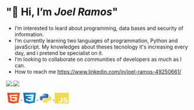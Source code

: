 <h1> "🫡 Hi, I’m <em>Joel Ramos</em>" </h1>   

-  I’m interested to leard about programming, data bases and security of information.
-  I’m currently learning two languages of programmation, Python and javaScript. My knowledges about theses tecnology it's increasing every day, and i pretend be specialist on it.
-  I’m looking to collaborate on communities of developers as much as I can.
-  How to reach me https://www.linkedin.com/in/joel-ramos-49250661/

 <div>
 <a href="https://github.com/Choelramos">
 <img align="center" height="170" src="https://github-readme-stats.vercel.app/api/top-langs/?username=Choelramos&layout=compact&langs_count=16&theme=dark"/>
 <img align="center" width="45%" src="https://github-readme-stats.vercel.app/api?username=Choelramos&show_icons=true&theme=dark&include_all_commits=true&count_private=true&hide=issues">
</div>

<div style="display: inline_block"><br>
<img align="center" alt="Joel-HTML" height="30" width="40" src="https://raw.githubusercontent.com/devicons/devicon/master/icons/html5/html5-original.svg">
<img align="center" alt="Joel-CSS" height="30" width="40" src="https://raw.githubusercontent.com/devicons/devicon/master/icons/css3/css3-original.svg">
<img align="center" alt="Joel-Python" height="30" width="40" src="https://raw.githubusercontent.com/devicons/devicon/master/icons/python/python-original.svg">    
<img align="center" alt="Joel-Js" height="30" width="40" src="https://raw.githubusercontent.com/devicons/devicon/master/icons/javascript/javascript-plain.svg">
</div>
